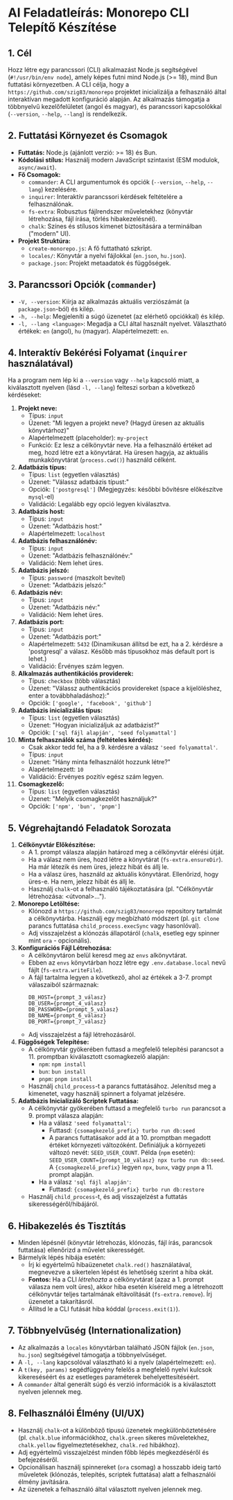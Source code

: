 # AI Feladatleírás: Monorepo CLI Telepítő Készítése

## 1. Cél

Hozz létre egy parancssori (CLI) alkalmazást Node.js segítségével (`#!/usr/bin/env node`), amely képes futni mind Node.js (>= 18), mind Bun futtatási környezetben. A CLI célja, hogy a `https://github.com/szig83/monorepo` projektet inicializálja a felhasználó által interaktívan megadott konfiguráció alapján.
Az alkalmazás támogatja a többnyelvű kezelőfelületet (angol és magyar), és parancssori kapcsolókkal (`--version`, `--help`, `--lang`) is rendelkezik.

## 2. Futtatási Környezet és Csomagok

* **Futtatás:** Node.js (ajánlott verzió: >= 18) és Bun.
* **Kódolási stílus:** Használj modern JavaScript szintaxist (ESM modulok, `async/await`).
* **Fő Csomagok:**
    * `commander`: A CLI argumentumok és opciók (`--version`, `--help`, `--lang`) kezelésére.
    * `inquirer`: Interaktív parancssori kérdések feltételére a felhasználónak.
    * `fs-extra`: Robusztus fájlrendszer műveletekhez (könyvtár létrehozása, fájl írása, törlés hibakezelésnél).
    * `chalk`: Színes és stílusos kimenet biztosítására a terminálban ("modern" UI).
* **Projekt Struktúra:**
    * `create-monorepo.js`: A fő futtatható szkript.
    * `locales/`: Könyvtár a nyelvi fájlokkal (`en.json`, `hu.json`).
    * `package.json`: Projekt metaadatok és függőségek.

## 3. Parancssori Opciók (`commander`)

*   `-V, --version`: Kiírja az alkalmazás aktuális verziószámát (a `package.json`-ból) és kilép.
*   `-h, --help`: Megjeleníti a súgó üzenetet (az elérhető opciókkal) és kilép.
*   `-l, --lang <language>`: Megadja a CLI által használt nyelvet. Választható értékek: `en` (angol), `hu` (magyar). Alapértelmezett: `en`.

## 4. Interaktív Bekérési Folyamat (`inquirer` használatával)

Ha a program nem lép ki a `--version` vagy `--help` kapcsoló miatt, a kiválasztott nyelven (lásd `-l, --lang`) felteszi sorban a következő kérdéseket:

1.  **Projekt neve:**
    * Típus: `input`
    * Üzenet: "Mi legyen a projekt neve? (Hagyd üresen az aktuális könyvtárhoz)"
    * Alapértelmezett (placeholder): `my-project`
    * Funkció: Ez lesz a célkönyvtár neve. Ha a felhasználó értéket ad meg, hozd létre ezt a könyvtárat. Ha üresen hagyja, az aktuális munkakönyvtárat (`process.cwd()`) használd célként.
2.  **Adatbázis típus:**
    * Típus: `list` (egyetlen választás)
    * Üzenet: "Válassz adatbázis típust:"
    * Opciók: `['postgresql']` (Megjegyzés: későbbi bővítésre előkészítve `mysql`-el)
    * Validáció: Legalább egy opció legyen kiválasztva.
3.  **Adatbázis host:**
    * Típus: `input`
    * Üzenet: "Adatbázis host:"
    * Alapértelmezett: `localhost`
4.  **Adatbázis felhasználónév:**
    * Típus: `input`
    * Üzenet: "Adatbázis felhasználónév:"
    * Validáció: Nem lehet üres.
5.  **Adatbázis jelszó:**
    * Típus: `password` (maszkolt bevitel)
    * Üzenet: "Adatbázis jelszó:"
6.  **Adatbázis név:**
    * Típus: `input`
    * Üzenet: "Adatbázis név:"
    * Validáció: Nem lehet üres.
7.  **Adatbázis port:**
    * Típus: `input`
    * Üzenet: "Adatbázis port:"
    * Alapértelmezett: `5432` (Dinamikusan állítsd be ezt, ha a 2. kérdésre a 'postgresql' a válasz. Később más típusokhoz más default port is lehet.)
    * Validáció: Érvényes szám legyen.
8.  **Alkalmazás authentikációs providerek:**
    * Típus: `checkbox` (több választás)
    * Üzenet: "Válassz authentikációs providereket (space a kijelöléshez, enter a továbbhaladáshoz):"
    * Opciók: `['google', 'facebook', 'github']`
9.  **Adatbázis inicializálás típus:**
    * Típus: `list` (egyetlen választás)
    * Üzenet: "Hogyan inicializáljuk az adatbázist?"
    * Opciók: `['sql fájl alapján', 'seed folyamattal']`
10. **Minta felhasználók száma (feltételes kérdés):**
    * Csak akkor tedd fel, ha a 9. kérdésre a válasz `'seed folyamattal'`.
    * Típus: `input`
    * Üzenet: "Hány minta felhasználót hozzunk létre?"
    * Alapértelmezett: `10`
    * Validáció: Érvényes pozitív egész szám legyen.
11. **Csomagkezelő:**
    * Típus: `list` (egyetlen választás)
    * Üzenet: "Melyik csomagkezelőt használjuk?"
    * Opciók: `['npm', 'bun', 'pnpm']`

## 5. Végrehajtandó Feladatok Sorozata

1.  **Célkönyvtár Előkészítése:**
    * A 1. prompt válasza alapján határozd meg a célkönyvtár elérési útját.
    * Ha a válasz nem üres, hozd létre a könyvtárat (`fs-extra.ensureDir`). Ha már létezik és nem üres, jelezz hibát és állj le.
    * Ha a válasz üres, használd az aktuális könyvtárat. Ellenőrizd, hogy üres-e. Ha nem, jelezz hibát és állj le.
    * Használj `chalk`-ot a felhasználó tájékoztatására (pl. "Célkönyvtár létrehozása: <útvonal>...").
2.  **Monorepo Letöltése:**
    * Klónozd a `https://github.com/szig83/monorepo` repository tartalmát a célkönyvtárba. Használj egy megbízható módszert (pl. `git clone` parancs futtatása `child_process.execSync` vagy hasonlóval).
    * Adj visszajelzést a klónozás állapotáról (`chalk`, esetleg egy spinner mint `ora` - opcionális).
3.  **Konfigurációs Fájl Létrehozása:**
    * A célkönyvtáron belül keresd meg az `envs` alkönyvtárat.
    * Ebben az `envs` könyvtárban hozz létre egy `.env.database.local` nevű fájlt (`fs-extra.writeFile`).
    * A fájl tartalma legyen a következő, ahol az értékek a 3-7. prompt válaszaiból származnak:
        ```dotenv
        DB_HOST={prompt_3_válasz}
        DB_USER={prompt_4_válasz}
        DB_PASSWORD={prompt_5_válasz}
        DB_NAME={prompt_6_válasz}
        DB_PORT={prompt_7_válasz}
        ```
    * Adj visszajelzést a fájl létrehozásáról.
4.  **Függőségek Telepítése:**
    * A célkönyvtár gyökerében futtasd a megfelelő telepítési parancsot a 11. promptban kiválasztott csomagkezelő alapján:
        * `npm`: `npm install`
        * `bun`: `bun install`
        * `pnpm`: `pnpm install`
    * Használj `child_process`-t a parancs futtatásához. Jelenítsd meg a kimenetet, vagy használj spinnert a folyamat jelzésére.
5.  **Adatbázis Inicializáló Scriptek Futtatása:**
    * A célkönyvtár gyökerében futtasd a megfelelő `turbo run` parancsot a 9. prompt válasza alapján:
        * Ha a válasz `'seed folyamattal'`:
            * Futtasd: `{csomagkezelő_prefix} turbo run db:seed`
            * A parancs futtatásakor add át a 10. promptban megadott értéket környezeti változóként. Definiáljuk a környezeti változó nevét: `SEED_USER_COUNT`. Példa (`npm` esetén): `SEED_USER_COUNT={prompt_10_válasz} npx turbo run db:seed`. A `{csomagkezelő_prefix}` legyen `npx`, `bunx`, vagy `pnpm` a 11. prompt alapján.
        * Ha a válasz `'sql fájl alapján'`:
            * Futtasd: `{csomagkezelő_prefix} turbo run db:restore`
    * Használj `child_process`-t, és adj visszajelzést a futtatás sikerességéről/hibájáról.

## 6. Hibakezelés és Tisztítás

* Minden lépésnél (könyvtár létrehozás, klónozás, fájl írás, parancsok futtatása) ellenőrizd a művelet sikerességét.
* Bármelyik lépés hibája esetén:
    * Írj ki egyértelmű hibaüzenetet `chalk.red()` használatával, megnevezve a sikertelen lépést és lehetőség szerint a hiba okát.
    * **Fontos:** Ha a CLI *létrehozta* a célkönyvtárat (azaz a 1. prompt válasza nem volt üres), akkor hiba esetén kíséreld meg a létrehozott célkönyvtár teljes tartalmának eltávolítását (`fs-extra.remove`). Írj üzenetet a takarításról.
    * Állítsd le a CLI futását hiba kóddal (`process.exit(1)`).

## 7. Többnyelvűség (Internationalization)

*   Az alkalmazás a `locales` könyvtárban található JSON fájlok (`en.json`, `hu.json`) segítségével támogatja a többnyelvűséget.
*   A `-l, --lang` kapcsolóval választható ki a nyelv (alapértelmezett: `en`).
*   A `t(key, params)` segédfüggvény felelős a megfelelő nyelvi kulcsok kikereséséért és az esetleges paraméterek behelyettesítéséért.
*   A `commander` által generált súgó és verzió információk is a kiválasztott nyelven jelennek meg.

## 8. Felhasználói Élmény (UI/UX)

* Használj `chalk`-ot a különböző típusú üzenetek megkülönböztetésére (pl. `chalk.blue` információkhoz, `chalk.green` sikeres műveletekhez, `chalk.yellow` figyelmeztetésekhez, `chalk.red` hibákhoz).
* Adj egyértelmű visszajelzést minden főbb lépés megkezdéséről és befejezéséről.
* Opcionálisan használj spinnereket (`ora` csomag) a hosszabb ideig tartó műveletek (klónozás, telepítés, scriptek futtatása) alatt a felhasználói élmény javítására.
* Az üzenetek a felhasználó által választott nyelven jelennek meg.
